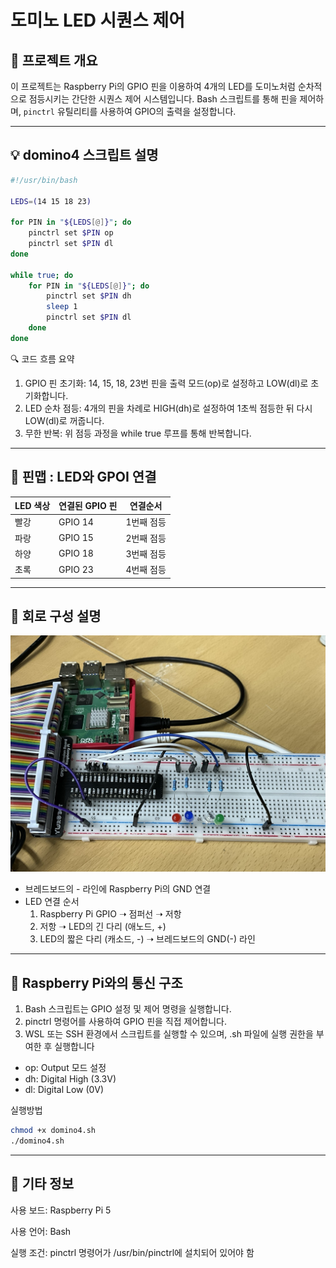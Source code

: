 # 도미노 LED 시퀀스 제어

## 📝 프로젝트 개요
이 프로젝트는 Raspberry Pi의 GPIO 핀을 이용하여 4개의 LED를 도미노처럼 순차적으로 점등시키는 간단한 시퀀스 제어 시스템입니다. Bash 스크립트를 통해 핀을 제어하며, `pinctrl` 유틸리티를 사용하여 GPIO의 출력을 설정합니다.

---

## 💡 domino4 스크립트 설명

```bash
#!/usr/bin/bash

LEDS=(14 15 18 23)

for PIN in "${LEDS[@]}"; do
    pinctrl set $PIN op
    pinctrl set $PIN dl
done

while true; do
    for PIN in "${LEDS[@]}"; do
        pinctrl set $PIN dh
        sleep 1
        pinctrl set $PIN dl
    done
done
```
🔍 코드 흐름 요약
1. GPIO 핀 초기화: 14, 15, 18, 23번 핀을 출력 모드(op)로 설정하고 LOW(dl)로 초기화합니다.
2. LED 순차 점등: 4개의 핀을 차례로 HIGH(dh)로 설정하여 1초씩 점등한 뒤 다시 LOW(dl)로 꺼줍니다.
3. 무한 반복: 위 점등 과정을 while true 루프를 통해 반복합니다.

---

## 🧩 핀맵 : LED와 GPOI 연결

| LED 색상 | 연결된 GPIO 핀 | 연결순서
|----------|----------------|---------
| 빨강     | GPIO 14        | 1번째 점등
| 파랑     | GPIO 15        | 2번째 점등
| 하양     | GPIO 18        | 3번째 점등
| 초록     | GPIO 23        | 4번째 점등

---
## 🔌 회로 구성 설명
![회로 사진](../figure/회로.jpg)

- 브레드보드의 - 라인에 Raspberry Pi의 GND 연결
- LED 연결 순서
  1. Raspberry Pi GPIO ➝ 점퍼선 ➝ 저항 
  2. 저항 ➝ LED의 긴 다리 (애노드, +)
  3. LED의 짧은 다리 (캐소드, -) ➝ 브레드보드의 GND(-) 라인

---
## 🔄 Raspberry Pi와의 통신 구조
1. Bash 스크립트는 GPIO 설정 및 제어 명령을 실행합니다.
2. pinctrl 명령어를 사용하여 GPIO 핀을 직접 제어합니다.
3. WSL 또는 SSH 환경에서 스크립트를 실행할 수 있으며, .sh 파일에 실행 권한을 부여한 후 실행합니다
- op: Output 모드 설정
- dh: Digital High (3.3V)
- dl: Digital Low (0V)

실행방법
```bash
chmod +x domino4.sh
./domino4.sh
```

---
## 📎 기타 정보
사용 보드: Raspberry Pi 5

사용 언어: Bash

실행 조건: pinctrl 명령어가 /usr/bin/pinctrl에 설치되어 있어야 함
